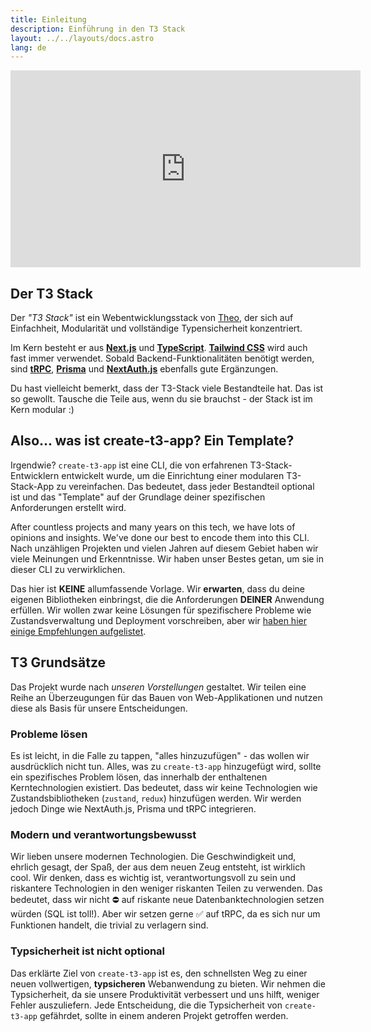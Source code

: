 ```yaml
---
title: Einleitung
description: Einführung in den T3 Stack
layout: ../../layouts/docs.astro
lang: de
---
```


<div class="embed">
<iframe width="560" height="315" src="https://www.youtube.com/embed/PbjHxIuHduU" title="Der beste Stack für dein nächstes Projekt" frameborder="0" allow="accelerometer; autoplay; clipboard-write; encrypted-media; gyroscope; picture-in-picture" allowfullscreen></iframe>
</div>

## Der T3 Stack

Der _"T3 Stack"_ ist ein Webentwicklungsstack von [Theo](https://twitter.com/t3dotgg), der sich auf Einfachheit, Modularität und vollständige Typensicherheit konzentriert.

Im Kern besteht er aus [**Next.js**](https://nextjs.org/) und [**TypeScript**](https://typescriptlang.org/). [**Tailwind CSS**](https://tailwindcss.com/) wird auch fast immer verwendet. Sobald Backend-Funktionalitäten benötigt werden, sind [**tRPC**](https://trpc.io/), [**Prisma**](https://prisma.io/) und [**NextAuth.js**](https://next-auth.js.org/) ebenfalls gute Ergänzungen.

Du hast vielleicht bemerkt, dass der T3-Stack viele Bestandteile hat. Das ist so gewollt. Tausche die Teile aus, wenn du sie brauchst - der Stack ist im Kern modular :)

## Also... was ist create-t3-app? Ein Template?

Irgendwie? `create-t3-app` ist eine CLI, die von erfahrenen T3-Stack-Entwicklern entwickelt wurde, um die Einrichtung einer modularen T3-Stack-App zu vereinfachen. Das bedeutet, dass jeder Bestandteil optional ist und das "Template" auf der Grundlage deiner spezifischen Anforderungen erstellt wird.

After countless projects and many years on this tech, we have lots of opinions and insights. We've done our best to encode them into this CLI.
Nach unzähligen Projekten und vielen Jahren auf diesem Gebiet haben wir viele Meinungen und Erkenntnisse. Wir haben unser Bestes getan, um sie in dieser CLI zu verwirklichen.

Das hier ist **KEINE** allumfassende Vorlage. Wir **erwarten**, dass du deine eigenen Bibliotheken einbringst, die die Anforderungen **DEINER** Anwendung erfüllen. Wir wollen zwar keine Lösungen für spezifischere Probleme wie Zustandsverwaltung und Deployment vorschreiben, aber wir [haben hier einige Empfehlungen aufgelistet](/de/other-recs).

## T3 Grundsätze

Das Projekt wurde nach _unseren Vorstellungen_ gestaltet. Wir teilen eine Reihe an Überzeugungen für das Bauen von Web-Applikationen und nutzen diese als Basis für unsere Entscheidungen.

### Probleme lösen

Es ist leicht, in die Falle zu tappen, "alles hinzuzufügen" - das wollen wir ausdrücklich nicht tun. Alles, was zu `create-t3-app` hinzugefügt wird, sollte ein spezifisches Problem lösen, das innerhalb der enthaltenen Kerntechnologien existiert. Das bedeutet, dass wir keine Technologien wie Zustandsbibliotheken (`zustand`, `redux`) hinzufügen werden. Wir werden jedoch Dinge wie NextAuth.js, Prisma und tRPC integrieren.

### Modern und verantwortungsbewusst

Wir lieben unsere modernen Technologien. Die Geschwindigkeit und, ehrlich gesagt, der Spaß, der aus dem neuen Zeug entsteht, ist wirklich cool. Wir denken, dass es wichtig ist, verantwortungsvoll zu sein und riskantere Technologien in den weniger riskanten Teilen zu verwenden. Das bedeutet, dass wir nicht ⛔️ auf riskante neue Datenbanktechnologien setzen würden (SQL ist toll!). Aber wir setzen gerne ✅ auf tRPC, da es sich nur um Funktionen handelt, die trivial zu verlagern sind.

### Typsicherheit ist nicht optional

Das erklärte Ziel von `create-t3-app` ist es, den schnellsten Weg zu einer neuen vollwertigen, **typsicheren** Webanwendung zu bieten. Wir nehmen die Typsicherheit, da sie unsere Produktivität verbessert und uns hilft, weniger Fehler auszuliefern. Jede Entscheidung, die die Typsicherheit von `create-t3-app` gefährdet, sollte in einem anderen Projekt getroffen werden.
